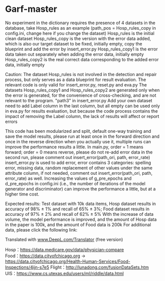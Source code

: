 # Garf-master

No experiment in the dictionary requires the presence of 4 datasets in the database, take Hosp_rules as an example (path_pos = Hosp_rules_copy in config.ini, change here if you change the dataset)
Hosp_rules is the initial clean dataset
Hosp_rules_copy is the version with the error data added, which is also our target dataset to be fixed, initially empty, copy the blueprint and add the error by insert_error.py
Hosp_rules_copy1 is the error data taken out separately when adding the error data, initially empty
Hosp_rules_copy2 is the real correct data corresponding to the added error data, initially empty

Caution:
The dataset Hosp_rules is not involved in the detection and repair process, but only serves as a data blueprint for result evaluation. The relevant code is only valid for insert_error.py, reset.py and eva.py
The datasets Hosp_rules_copy1 and Hosp_rules_copy2 are generated only when the error is generated, for the convenience of cross-checking, and are not relevant to the program. "path3" in insert_error.py
Add your own dataset need to add Label column in the last column, but all empty can be used only in eva.py for results evaluation, but because the code process contains the impact of removing the Label column, the lack of results will affect or report errors

This code has been modularized and split, default one-way training and save the model results, please run at least once in the forward direction and once in the reverse direction when you actually use it, multiple runs can improve the performance results a little.
In main.py, order = 1 means forward; order = 0 means reverse, please do not re-add error data in the second run, please comment out insert_error(path_ori, path, error_rate)
insert_error.py is used to add error, error contains 3 categories: spelling error, missing data, random replacement of other values under the same attribute column, if not needed, comment out insert_error(path_ori, path, error_rate) as well.
Increasing the values of g_pre_epochs and d_pre_epochs in config.ini (i.e., the number of iterations of the model generator and discriminator) can improve the performance a little, but at a higher time cost.

Expected results:
Test dataset with 10k data items, Hosp dataset results in accuracy of 98% ± 1% and recall of 65% ± 3%; Food dataset results in accuracy of 97% ± 2% and recall of 62% ± 5%
With the increase of data volume, the model performance is improved, and the amount of Hosp data in the paper is 100k, and the amount of Food data is 200k
For additional data, please click the following link:

Translated with www.DeepL.com/Translator (free version)

Hosp：https://data.medicare.gov/data/physician-compare  
Food：https://data.cityofchicago.org  -> https://data.cityofchicago.org/Health-Human-Services/Food-Inspections/4ijn-s7e5
Flight：http://lunadong.com/fusionDataSets.htm  
UIS：https://www.cs.utexas.edu/users/ml/riddle/data.html  




